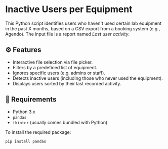 # Inactive Users per Equipment

This Python script identifies users who haven't used certain lab equipment in the past X months, based on a CSV export from a booking system (e.g., Agendo).
The input file is a report named  *Last user activity*.

## ⚙️ Features

- Interactive file selection via file picker.
- Filters by a predefined list of equipment.
- Ignores specific users (e.g. admins or staff).
- Detects inactive users (including those who never used the equipment).
- Displays users sorted by their last recorded activity.

## 🐍 Requirements

- Python 3.x
- `pandas`
- `tkinter` (usually comes bundled with Python)

To install the required package:

```bash
pip install pandas

